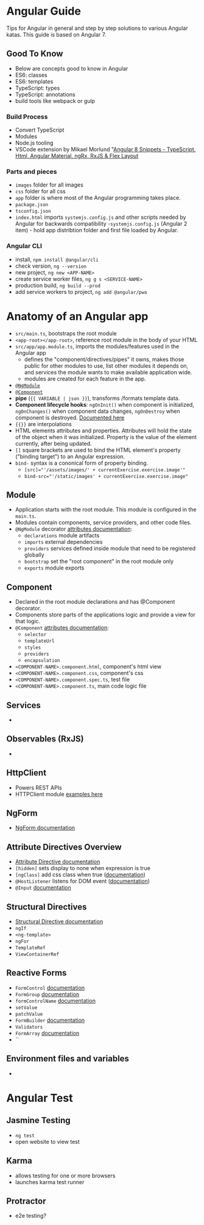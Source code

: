# Angular Guide

Tips for Angular in general and step by step solutions to various Angular katas. This guide is based on Angular 7.

## Good To Know

- Below are concepts good to know in Angular
- ES6: classes
- ES6: templates
- TypeScript: types
- TypeScript: annotations
- build tools like webpack or gulp

### Build Process

- Convert TypeScript
- Modules
- Node.js tooling
- VSCode extension by Mikael Morlund "[Angular 8 Snippets - TypeScript, Html, Angular Material, ngRx, RxJS & Flex Layout](https://marketplace.visualstudio.com/items?itemName=Mikael.Angular-BeastCode)

### Parts and pieces

- `images` folder for all images
- `css` folder for all css
- `app` folder is where most of the Angular programming takes place.
- `package.json`
- `tsconfig.json`
- `index.html` imports `systemjs.config.js` and other scripts needed by Angular for backwards compatibility -`systemjs.config.js` (Angular 2 item) - hold app distribtion folder and first file loaded by Angular.

### Angular CLI

- install, `npm install @angular/cli`
- check version, `ng --version`
- new project, `ng new <APP-NAME>`
- create service worker files, `ng g s <SERVICE-NAME>`
- production build, `ng build --prod`
- add service workers to project, `ng add @angular/pwa`

# Anatomy of an Angular app

- `src/main.ts`, bootstraps the root module
- `<app-root></app-root>`, reference root module in the body of your HTML
- `src/app/app.module.ts`, imports the modules/features used in the Angular app
  - defines the "component/directives/pipes" it owns, makes those public for other modules to use, list other modules it depends on, and services the module wants to make available application wide.
  - modules are created for each feature in the app.
- [`@NgModule`](Module)
- [`@Component`](Component)
- **pipe** (`{{ VARIABLE | json }}`), transforms /formats template data.
- **Component lifecycle hooks**: `ngOnInit()` when component is initialized, `ngOnChanges()` when component data changes, `ngOnDestroy` when component is destroyed. [Documented here](https://angular.io/guide/lifecycle-hooks)
- `{{}}` are interpolations
- HTML elements attributes and properties. Attributes will hold the state of the object when it was initialized. Property is the value of the element currently, after being updated.
- `[]` square brackets are used to bind the HTML element's property ("binding target") to an Angular expression.
- `bind-` syntax is a cononical form of property binding.
  - `[src]="'/assets/images/' + currentExercise.exercise.image'"`
  - `bind-src="'/static/images' + currentExercise.exercise.image"`

## Module

- Application starts with the root module. This module is configured in the `main.ts`.
- Modules contain components, service providers, and other code files.
- `@NgModule` decorator [attributes documentation](https://angular.io/api/core/NgModule):
  - `declarations` module artifacts
  - `imports` external dependencies
  - `providers` services defined inside module that need to be registered globally
  - `bootstrap` set the "root component" in the root module only
  - `exports` module exports

## Component

- Declared in the root module declarations and has @Component decorator.
- Components store parts of the applications logic and provide a view for that logic.
- `@Component` [attributes documentation](https://angular.io/api/core/Component):
  - `selector`
  - `templateUrl`
  - `styles`
  - `providers`
  - `encapsulation`
- `<COMPONENT-NAME>.component.html`, component's html view
- `<COMPONENT-NAME>.component.css`, component's css
- `<COMPONENT-NAME>.component.spec.ts`, test file
- `<COMPONENT-NAME>.component.ts`, main code logic file

## Services
-

## Observables (RxJS)
- 

## HttpClient

- Powers REST APIs
- HTTPClient module [examples here](https://angular.io/guide/http)

## NgForm
- [NgForm documentation](https://angular.io/api/forms/NgForm#ngform)

## Attribute Directives Overview
- [Attribute Directive documentation](https://angular.io/guide/attribute-directives)
- `[hidden]` sets display to none when expression is true
- `[ngClass]` add css class when true ([documentation](https://angular.io/api/common/NgClass))
- `@HostListener` listens for DOM event ([documentation](https://angular.io/api/core/HostListener))
- `@Input` [documentation](https://angular.io/api/core/Input)

## Structural Directives
- [Structural Directive documentation](https://angular.io/guide/structural-directives)
- `ngIf`
- `<ng-template>`
- `ngFor`
- `TemplateRef`
- `ViewContainerRef`

## Reactive Forms
- `FormControl` [documentation](https://angular.io/api/forms/FormControl)
- `FormGroup` [documentation](https://angular.io/api/forms/FormGroup)
- `formControlName` [documentation](https://angular.io/api/forms/FormControlName)
- `setValue`
- `patchValue`
- `FormBuilder` [documentation](https://angular.io/api/forms/FormBuilder)
- `Validators`
- `FormArray` [documentation](https://angular.io/api/forms/FormArray)
- ``

## Environment files and variables
- 

# Angular Test

## Jasmine Testing

- `ng test`
- open website to view test

## Karma

- allows testing for one or more browsers
- launches karma test runner

## Protractor

- e2e testing?
